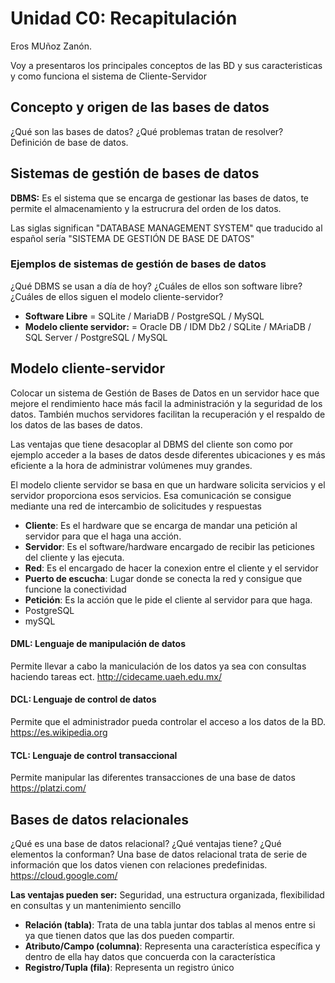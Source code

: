 # Unidad C0: Recapitulación

Eros MUñoz Zanón.

Voy a presentaros los principales conceptos de las BD y sus caracteristicas y como funciona el sistema de Cliente-Servidor
## Concepto y origen de las bases de datos
¿Qué son las bases de datos? ¿Qué problemas tratan de resolver? Definición de base de datos.

## Sistemas de gestión de bases de datos
__DBMS:__ Es el sistema que se encarga de gestionar las bases de datos, te permite el almacenamiento y la estrucrura del orden de los datos.

Las siglas significan "DATABASE MANAGEMENT SYSTEM" que traducido al español sería "SISTEMA DE GESTIÓN DE BASE DE DATOS"

### Ejemplos de sistemas de gestión de bases de datos
¿Qué DBMS se usan a día de hoy? ¿Cuáles de ellos son software libre? ¿Cuáles de ellos siguen el modelo cliente-servidor?

* __Software Libre__ = SQLite / MariaDB / PostgreSQL / MySQL
* __Modelo cliente servidor:__ = Oracle DB / IDM Db2 / SQLite / MAriaDB / SQL Server / PostgreSQL / MySQL

## Modelo cliente-servidor
Colocar un sistema de Gestión de Bases de Datos en un servidor hace que mejore el rendimiento hace más facil la administración y la seguridad de los datos.
También muchos servidores facilitan la recuperación y el respaldo de los datos de las bases de datos.

Las ventajas que tiene desacoplar al DBMS del cliente son como por ejemplo acceder a la bases de datos desde diferentes ubicaciones y es más eficiente a la hora de administrar volúmenes muy grandes.

El modelo cliente servidor se basa en que un hardware solicita servicios y el servidor proporciona esos servicios.
Esa comunicación se consigue mediante una red de intercambio de solicitudes y respuestas

* __Cliente__: Es el hardware que se encarga de mandar una petición al servidor para que el haga una acción.
* __Servidor__: Es el software/hardware encargado de recibir las peticiones del cliente y las ejecuta.
* __Red__: Es el encargado de hacer la conexion entre el cliente y el servidor
* __Puerto de escucha__: Lugar donde se conecta la red y consigue que funcione la conectividad
* __Petición__: Es la acción que le pide el cliente al servidor para que haga.
* PostgreSQL
* mySQL

#### DML: Lenguaje de manipulación de datos
Permite llevar a cabo la maniculación de los datos ya sea con consultas haciendo tareas ect.
http://cidecame.uaeh.edu.mx/
#### DCL: Lenguaje de control de datos
Permite que el administrador pueda controlar el acceso a los datos de la BD.
https://es.wikipedia.org
#### TCL: Lenguaje de control transaccional
Permite manipular las diferentes transacciones de una base de datos
https://platzi.com/
## Bases de datos relacionales
¿Qué es una base de datos relacional? ¿Qué ventajas tiene? ¿Qué elementos la conforman?
Una base de datos relacional trata de serie de información que los datos vienen con relaciones predefinidas.
https://cloud.google.com/

__Las ventajas pueden ser:__ Seguridad, una estructura organizada, flexibilidad en consultas y un mantenimiento sencillo
* __Relación (tabla)__: Trata de una tabla juntar dos tablas al menos entre si ya que tienen datos que las dos pueden compartir.
* __Atributo/Campo (columna)__: Representa una característica específica y dentro de ella hay datos que concuerda con la característica
* __Registro/Tupla (fila)__: Representa un registro único
